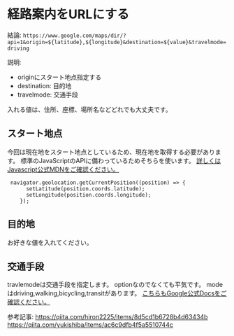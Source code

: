 # 経路案内をURLにする

結論:
`https://www.google.com/maps/dir/?api=1&origin=${latitude},${longitude}&destination=${value}&travelmode=driving`

説明:

- originにスタート地点指定する
- destination: 目的地
- travelmode: 交通手段
  
入れる値は、住所、座標、場所名などどれでも大丈夫です。

## スタート地点

今回は現在地をスタート地点としているため、現在地を取得する必要があります。
標準のJavaScriptのAPIに備わっているためそちらを使います。
[詳しくはJavascript公式MDNをご確認ください。](https://developer.mozilla.org/ja/docs/Web/API/Geolocation_API)

``` react
 navigator.geolocation.getCurrentPosition((position) => {
      setLatitude(position.coords.latitude);
      setLongitude(position.coords.longitude);
    });
```

## 目的地

お好きな値を入れてください。

## 交通手段

travlemodeは交通手段を指定します。
optionなのでなくても平気です。
modeはdriving,walking,bicycling,transitがあります。
[こちらもGoogle公式Docsをご確認ください。](https://developers.google.com/maps/documentation/javascript/examples/directions-travel-modes)

参考記事:
https://qiita.com/hiron2225/items/8d5cd1b6728b4d63434b
https://qiita.com/yukishiba/items/ac6c9dfb4f5a5510744c
